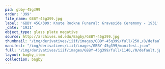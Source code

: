 ```yaml
---
pid: gbby-45g399
order: '399'
file_name: GBBY-45g399.jpg
label: 'GBBY 45G/399: Knute Rockne Funeral: Graveside Ceremony - 1931'
_date: '1931'
object_type: glass plate negative
source: http://archives.nd.edu/Bagby/GBBY-45g399.jpg
thumbnail: "/img/derivatives/iiif/images/GBBY-45g399/full/250,/0/default.jpg"
manifest: "/img/derivatives/iiif/images/GBBY-45g399/manifest.json"
full: "/img/derivatives/iiif/images/GBBY-45g399/full/1140,/0/default.jpg"
layout: bagby_item
collection: bagby
---
```

